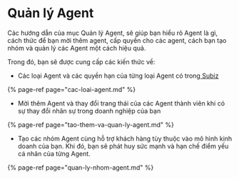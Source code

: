 # Quản lý Agent

Các hướng dẫn của mục Quản lý Agent, sẽ giúp bạn hiểu rõ Agent là gì, cách thức để bạn mời thêm agent, cấp quyền cho các agent, cách bạn tạo nhóm và quản lý các Agent một cách hiệu quả.

Trong đó, bạn sẽ được cung cấp các kiến thức về:

* Các loại Agent và các quyền hạn của từng loại Agent có trong[ Subiz](https://subiz.com/vi/)

{% page-ref page="cac-loai-agent.md" %}

* Mời thêm Agent và thay đổi trang thái của các Agent thành viên khi có sự thay đổi nhân sự trong doanh nghiệp của bạn

{% page-ref page="tao-them-va-quan-ly-agent.md" %}

*  Tạo các nhóm Agent cùng hỗ trợ khách hàng tùy thuộc vào mô hình kinh doanh của bạn. Khi đó, bạn sẽ phát huy sức mạnh và hạn chế điểm yếu cá nhân của từng Agent.

{% page-ref page="quan-ly-nhom-agent.md" %}

